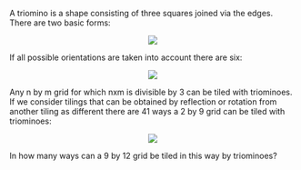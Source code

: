 A triomino is a shape consisting of three squares joined via the edges. There are two basic forms:
<p align="center"><img src="https://projecteuler.net/project/images/p161_trio1.gif" /></p>
If all possible orientations are taken into account there are six:
<p align="center"><img src="https://projecteuler.net/project/images/p161_trio3.gif" /></p>
Any n by m grid for which nxm is divisible by 3 can be tiled with triominoes.<br />
If we consider tilings that can be obtained by reflection or rotation from another tiling as different there are 41 ways a 2 by 9 grid can be tiled with triominoes:
<p align="center"><img src="https://projecteuler.net/project/images/p161_k9.gif" /></p>
In how many ways can a 9 by 12 grid be tiled in this way by triominoes?

